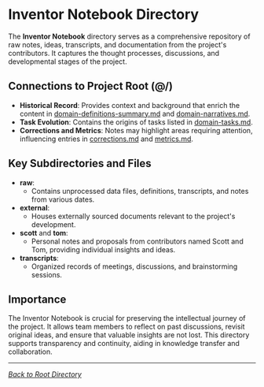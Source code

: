 # Inventor Notebook Directory

The **Inventor Notebook** directory serves as a comprehensive repository of raw notes, ideas, transcripts, and documentation from the project's contributors. It captures the thought processes, discussions, and developmental stages of the project.

## Connections to Project Root (@/)

- **Historical Record**: Provides context and background that enrich the content in [domain-definitions-summary.md](/domain-definitions-summary.md) and [domain-narratives.md](/domain-narratives.md).
- **Task Evolution**: Contains the origins of tasks listed in [domain-tasks.md](/domain-tasks.md).
- **Corrections and Metrics**: Notes may highlight areas requiring attention, influencing entries in [corrections.md](/corrections.md) and [metrics.md](/metrics.md).

## Key Subdirectories and Files

- **raw**:
  - Contains unprocessed data files, definitions, transcripts, and notes from various dates.
- **external**:
  - Houses externally sourced documents relevant to the project's development.
- **scott** and **tom**:
  - Personal notes and proposals from contributors named Scott and Tom, providing individual insights and ideas.
- **transcripts**:
  - Organized records of meetings, discussions, and brainstorming sessions.

## Importance

The Inventor Notebook is crucial for preserving the intellectual journey of the project. It allows team members to reflect on past discussions, revisit original ideas, and ensure that valuable insights are not lost. This directory supports transparency and continuity, aiding in knowledge transfer and collaboration.

---

*[Back to Root Directory](/)* 